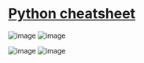 # [Python cheatsheet](https://cf-courses-data.s3.us.cloud-object-storage.appdomain.cloud/IBMDeveloperSkillsNetwork-PY0101EN-SkillsNetwork/handouts/Python%20Cheat%20Sheet%20-%20The%20Basics%20Coursera.pdf)




![image](https://user-images.githubusercontent.com/96974600/206142419-3d99e940-6061-4cd7-bc7a-dcbbc141282c.png)
![image](https://user-images.githubusercontent.com/96974600/206142788-7f3c0e1e-815d-469f-8adf-9ac22e89e643.png)

![image](https://user-images.githubusercontent.com/96974600/206142980-cface449-876d-4db7-8aaf-ed002a67d9b1.png)
![image](https://user-images.githubusercontent.com/96974600/206143238-7adb63c6-5749-43f8-b0f9-df5f08b82f13.png)

